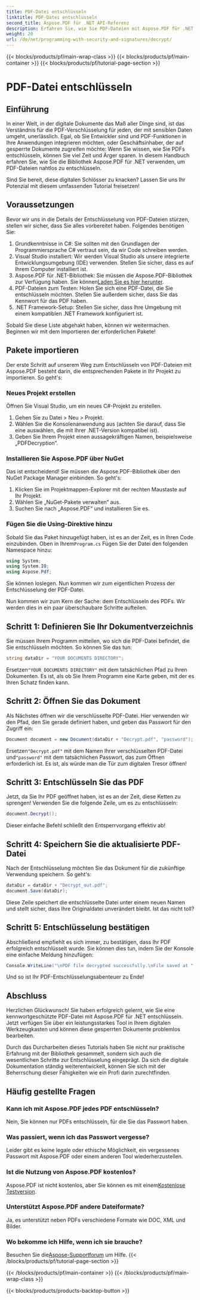 ```yaml
---
title: PDF-Datei entschlüsseln
linktitle: PDF-Datei entschlüsseln
second_title: Aspose.PDF für .NET API-Referenz
description: Erfahren Sie, wie Sie PDF-Dateien mit Aspose.PDF für .NET sicher entschlüsseln. Erhalten Sie eine Schritt-für-Schritt-Anleitung zur Verbesserung Ihrer Dokumentenverwaltungsfähigkeiten.
weight: 20
url: /de/net/programming-with-security-and-signatures/decrypt/
---
```


{{< blocks/products/pf/main-wrap-class >}}
{{< blocks/products/pf/main-container >}}
{{< blocks/products/pf/tutorial-page-section >}}

# PDF-Datei entschlüsseln

## Einführung

In einer Welt, in der digitale Dokumente das Maß aller Dinge sind, ist das Verständnis für die PDF-Verschlüsselung für jeden, der mit sensiblen Daten umgeht, unerlässlich. Egal, ob Sie Entwickler sind und PDF-Funktionen in Ihre Anwendungen integrieren möchten, oder Geschäftsinhaber, der auf gesperrte Dokumente zugreifen möchte: Wenn Sie wissen, wie Sie PDFs entschlüsseln, können Sie viel Zeit und Ärger sparen. In diesem Handbuch erfahren Sie, wie Sie die Bibliothek Aspose.PDF für .NET verwenden, um PDF-Dateien nahtlos zu entschlüsseln. 

Sind Sie bereit, diese digitalen Schlösser zu knacken? Lassen Sie uns Ihr Potenzial mit diesem umfassenden Tutorial freisetzen!

## Voraussetzungen

Bevor wir uns in die Details der Entschlüsselung von PDF-Dateien stürzen, stellen wir sicher, dass Sie alles vorbereitet haben. Folgendes benötigen Sie:

1. Grundkenntnisse in C#: Sie sollten mit den Grundlagen der Programmiersprache C# vertraut sein, da wir Code schreiben werden.
2. Visual Studio installiert: Wir werden Visual Studio als unsere integrierte Entwicklungsumgebung (IDE) verwenden. Stellen Sie sicher, dass es auf Ihrem Computer installiert ist.
3.  Aspose.PDF für .NET-Bibliothek: Sie müssen die Aspose.PDF-Bibliothek zur Verfügung haben. Sie können[Laden Sie es hier herunter](https://releases.aspose.com/pdf/net/).
4. PDF-Dateien zum Testen: Holen Sie sich eine PDF-Datei, die Sie entschlüsseln möchten. Stellen Sie außerdem sicher, dass Sie das Kennwort für das PDF haben. 
5. .NET Framework-Setup: Stellen Sie sicher, dass Ihre Umgebung mit einem kompatiblen .NET Framework konfiguriert ist.

Sobald Sie diese Liste abgehakt haben, können wir weitermachen. Beginnen wir mit dem Importieren der erforderlichen Pakete!

## Pakete importieren

Der erste Schritt auf unserem Weg zum Entschlüsseln von PDF-Dateien mit Aspose.PDF besteht darin, die entsprechenden Pakete in Ihr Projekt zu importieren. So geht's:

### Neues Projekt erstellen

Öffnen Sie Visual Studio, um ein neues C#-Projekt zu erstellen.

1. Gehen Sie zu Datei > Neu > Projekt.
2. Wählen Sie die Konsolenanwendung aus (achten Sie darauf, dass Sie eine auswählen, die mit Ihrer .NET-Version kompatibel ist).
3. Geben Sie Ihrem Projekt einen aussagekräftigen Namen, beispielsweise „PDFDecryption“.

### Installieren Sie Aspose.PDF über NuGet

Das ist entscheidend! Sie müssen die Aspose.PDF-Bibliothek über den NuGet Package Manager einbinden. So geht's:

1. Klicken Sie im Projektmappen-Explorer mit der rechten Maustaste auf Ihr Projekt.
2. Wählen Sie „NuGet-Pakete verwalten“ aus.
3. Suchen Sie nach „Aspose.PDF“ und installieren Sie es.

### Fügen Sie die Using-Direktive hinzu

 Sobald Sie das Paket hinzugefügt haben, ist es an der Zeit, es in Ihren Code einzubinden. Oben in Ihrem`Program.cs` Fügen Sie der Datei den folgenden Namespace hinzu:

```csharp
using System;
using System.IO;
using Aspose.Pdf;
```

Sie können loslegen. Nun kommen wir zum eigentlichen Prozess der Entschlüsselung der PDF-Datei.

Nun kommen wir zum Kern der Sache: dem Entschlüsseln des PDFs. Wir werden dies in ein paar überschaubare Schritte aufteilen.

## Schritt 1: Definieren Sie Ihr Dokumentverzeichnis

Sie müssen Ihrem Programm mitteilen, wo sich die PDF-Datei befindet, die Sie entschlüsseln möchten. So können Sie das tun:

```csharp
string dataDir = "YOUR DOCUMENTS DIRECTORY";
```

 Ersetzen`"YOUR DOCUMENTS DIRECTORY"` mit dem tatsächlichen Pfad zu Ihren Dokumenten. Es ist, als ob Sie Ihrem Programm eine Karte geben, mit der es Ihren Schatz finden kann.

## Schritt 2: Öffnen Sie das Dokument

Als Nächstes öffnen wir die verschlüsselte PDF-Datei. Hier verwenden wir den Pfad, den Sie gerade definiert haben, und geben das Passwort für den Zugriff ein:

```csharp
Document document = new Document(dataDir + "Decrypt.pdf", "password");
```

 Ersetzen`"Decrypt.pdf"` mit dem Namen Ihrer verschlüsselten PDF-Datei und`"password"` mit dem tatsächlichen Passwort, das zum Öffnen erforderlich ist. Es ist, als würde man die Tür zum digitalen Tresor öffnen!

## Schritt 3: Entschlüsseln Sie das PDF

Jetzt, da Sie Ihr PDF geöffnet haben, ist es an der Zeit, diese Ketten zu sprengen! Verwenden Sie die folgende Zeile, um es zu entschlüsseln:

```csharp
document.Decrypt();
```

Dieser einfache Befehl schließt den Entsperrvorgang effektiv ab!

## Schritt 4: Speichern Sie die aktualisierte PDF-Datei

Nach der Entschlüsselung möchten Sie das Dokument für die zukünftige Verwendung speichern. So geht's:

```csharp
dataDir = dataDir + "Decrypt_out.pdf";
document.Save(dataDir);
```

Diese Zeile speichert die entschlüsselte Datei unter einem neuen Namen und stellt sicher, dass Ihre Originaldatei unverändert bleibt. Ist das nicht toll?

## Schritt 5: Entschlüsselung bestätigen

Abschließend empfiehlt es sich immer, zu bestätigen, dass Ihr PDF erfolgreich entschlüsselt wurde. Sie können dies tun, indem Sie der Konsole eine einfache Meldung hinzufügen:

```csharp
Console.WriteLine("\nPDF file decrypted successfully.\nFile saved at " + dataDir);
```

Und so ist Ihr PDF-Entschlüsselungsabenteuer zu Ende!

## Abschluss

Herzlichen Glückwunsch! Sie haben erfolgreich gelernt, wie Sie eine kennwortgeschützte PDF-Datei mit Aspose.PDF für .NET entschlüsseln. Jetzt verfügen Sie über ein leistungsstarkes Tool in Ihrem digitalen Werkzeugkasten und können diese gesperrten Dokumente problemlos bearbeiten.

Durch das Durcharbeiten dieses Tutorials haben Sie nicht nur praktische Erfahrung mit der Bibliothek gesammelt, sondern sich auch die wesentlichen Schritte zur Entschlüsselung eingeprägt. Da sich die digitale Dokumentation ständig weiterentwickelt, können Sie sich mit der Beherrschung dieser Fähigkeiten wie ein Profi darin zurechtfinden.

## Häufig gestellte Fragen

### Kann ich mit Aspose.PDF jedes PDF entschlüsseln?
Nein, Sie können nur PDFs entschlüsseln, für die Sie das Passwort haben.

### Was passiert, wenn ich das Passwort vergesse?
Leider gibt es keine legale oder ethische Möglichkeit, ein vergessenes Passwort mit Aspose.PDF oder einem anderen Tool wiederherzustellen.

### Ist die Nutzung von Aspose.PDF kostenlos?
 Aspose.PDF ist nicht kostenlos, aber Sie können es mit einem[Kostenlose Testversion](https://releases.aspose.com/).

### Unterstützt Aspose.PDF andere Dateiformate?
Ja, es unterstützt neben PDFs verschiedene Formate wie DOC, XML und Bilder.

### Wo bekomme ich Hilfe, wenn ich sie brauche?
 Besuchen Sie die[Aspose-Supportforum](https://forum.aspose.com/c/pdf/10) um Hilfe.
{{< /blocks/products/pf/tutorial-page-section >}}

{{< /blocks/products/pf/main-container >}}
{{< /blocks/products/pf/main-wrap-class >}}

{{< blocks/products/products-backtop-button >}}
